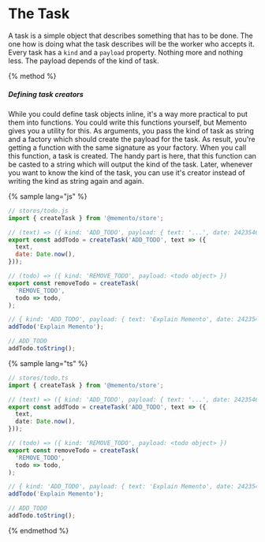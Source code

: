 # The Task

A task is a simple object that describes something that has to be done. The one how is doing what the task describes will be the worker who accepts it. Every task has a `kind` and a `payload` property. Nothing more and nothing less. The payload depends of the kind of task.

{% method %}

##### Defining task creators

While you could define task objects inline, it's a way more practical to put them into functions. You could write this functions yourself, but Memento gives you a utility for this. As arguments, you pass the kind of task as string and a factory which should create the payload for the task. As result, you're getting a function with the same signature as your factory. When you call this function, a task is created. The handy part is here, that this function can be casted to a string which will output the kind of the task. Later, whenever you want to know the kind of the task, you can use it's creator instead of writing the kind as string again and again.

{% sample lang="js" %}

```js
// stores/todo.js
import { createTask } from '@memento/store';

// (text) => ({ kind: 'ADD_TODO', payload: { text: '...', date: 24235464543 } })
export const addTodo = createTask('ADD_TODO', text => ({
  text,
  date: Date.now(),
}));

// (todo) => ({ kind: 'REMOVE_TODO', payload: <todo object> })
export const removeTodo = createTask(
  'REMOVE_TODO',
  todo => todo,
);

// { kind: 'ADD_TODO', payload: { text: 'Explain Memento', date: 24235464543 } }
addTodo('Explain Memento');

// ADD_TODO
addTodo.toString();
```

{% sample lang="ts" %}

```ts
// stores/todo.ts
import { createTask } from '@memento/store';

// (text) => ({ kind: 'ADD_TODO', payload: { text: '...', date: 24235464543 } })
export const addTodo = createTask('ADD_TODO', text => ({
  text,
  date: Date.now(),
}));

// (todo) => ({ kind: 'REMOVE_TODO', payload: <todo object> })
export const removeTodo = createTask(
  'REMOVE_TODO',
  todo => todo,
);

// { kind: 'ADD_TODO', payload: { text: 'Explain Memento', date: 24235464543 } }
addTodo('Explain Memento');

// ADD_TODO
addTodo.toString();
```

{% endmethod %}
